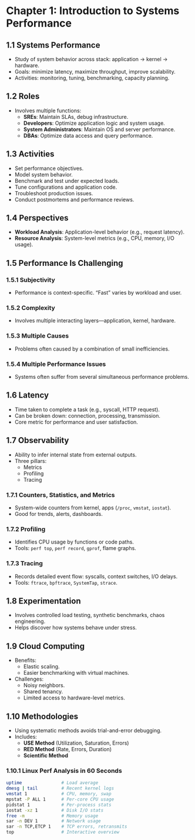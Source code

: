 # Chapter 1: Introduction to Systems Performance

## 1.1 Systems Performance
- Study of system behavior across stack: application → kernel → hardware.
- Goals: minimize latency, maximize throughput, improve scalability.
- Activities: monitoring, tuning, benchmarking, capacity planning.

## 1.2 Roles
- Involves multiple functions:
  - **SREs**: Maintain SLAs, debug infrastructure.
  - **Developers**: Optimize application logic and system usage.
  - **System Administrators**: Maintain OS and server performance.
  - **DBAs**: Optimize data access and query performance.

## 1.3 Activities
- Set performance objectives.
- Model system behavior.
- Benchmark and test under expected loads.
- Tune configurations and application code.
- Troubleshoot production issues.
- Conduct postmortems and performance reviews.

## 1.4 Perspectives
- **Workload Analysis**: Application-level behavior (e.g., request latency).
- **Resource Analysis**: System-level metrics (e.g., CPU, memory, I/O usage).

## 1.5 Performance Is Challenging

### 1.5.1 Subjectivity
- Performance is context-specific. “Fast” varies by workload and user.

### 1.5.2 Complexity
- Involves multiple interacting layers—application, kernel, hardware.

### 1.5.3 Multiple Causes
- Problems often caused by a combination of small inefficiencies.

### 1.5.4 Multiple Performance Issues
- Systems often suffer from several simultaneous performance problems.

## 1.6 Latency
- Time taken to complete a task (e.g., syscall, HTTP request).
- Can be broken down: connection, processing, transmission.
- Core metric for performance and user satisfaction.

## 1.7 Observability
- Ability to infer internal state from external outputs.
- Three pillars:
  - Metrics
  - Profiling
  - Tracing

### 1.7.1 Counters, Statistics, and Metrics
- System-wide counters from kernel, apps (`/proc`, `vmstat`, `iostat`).
- Good for trends, alerts, dashboards.

### 1.7.2 Profiling
- Identifies CPU usage by functions or code paths.
- Tools: `perf top`, `perf record`, `gprof`, flame graphs.

### 1.7.3 Tracing
- Records detailed event flow: syscalls, context switches, I/O delays.
- Tools: `ftrace`, `bpftrace`, `SystemTap`, `strace`.

## 1.8 Experimentation
- Involves controlled load testing, synthetic benchmarks, chaos engineering.
- Helps discover how systems behave under stress.

## 1.9 Cloud Computing
- Benefits:
  - Elastic scaling.
  - Easier benchmarking with virtual machines.
- Challenges:
  - Noisy neighbors.
  - Shared tenancy.
  - Limited access to hardware-level metrics.

## 1.10 Methodologies
- Using systematic methods avoids trial-and-error debugging.
- Includes:
  - **USE Method** (Utilization, Saturation, Errors)
  - **RED Method** (Rate, Errors, Duration)
  - **Scientific Method**

### 1.10.1 Linux Perf Analysis in 60 Seconds

```bash
uptime               # Load average
dmesg | tail         # Recent kernel logs
vmstat 1             # CPU, memory, swap
mpstat -P ALL 1      # Per-core CPU usage
pidstat 1            # Per-process stats
iostat -xz 1         # Disk I/O stats
free -m              # Memory usage
sar -n DEV 1         # Network usage
sar -n TCP,ETCP 1    # TCP errors, retransmits
top                  # Interactive overview
